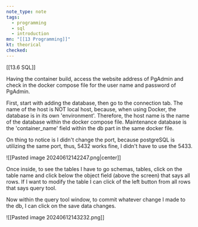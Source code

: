 ```yaml
---
note_type: note
tags:
  - programming
  - sql
  - introduction
mn: "[[13 Programming]]"
kt: theorical
checked: 
---
```

[[13.6 SQL]]

Having the container build, access the website address of PgAdmin and check in the docker compose file for the user name and password of PgAdmin.

First, start with adding the database, then go to the connection tab. The name of the host is NOT local host, because, when using Docker, the database is in its own 'environment'. Therefore, the host name is the name of the database within the docker compose file. Maintenance database is the 'container_name' field within the db part in the same docker file. 

On thing to notice is I didn't change the port, because postgreSQL is utilizing the same port, thus, 5432 works fine, I didn't have to use the 5433. 

![[Pasted image 20240612142247.png|center]]

Once inside, to see the tables I have to go schemas, tables, click on the table name and click below the object field (above the screen) that says all rows. If I want to modify the table  I can click of the left button from all rows that says query tool. 

Now within the query tool window, to commit whatever change I made to the db, I can click on the save data changes.

![[Pasted image 20240612143232.png]]

